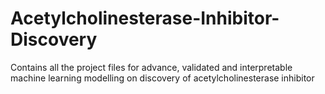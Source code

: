 # Acetylcholinesterase-Inhibitor-Discovery
Contains all the project files for advance, validated and interpretable machine learning modelling on discovery of acetylcholinesterase inhibitor
